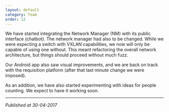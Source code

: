 ```yaml
---
layout: default
category: Team
order: 12
---
```


We have started integrating the Network Manager (NM) with its public interface
(chatbot). The network manager had also to be changed. While we were expecting
a switch with VXLAN capabilities, we now will only be capable of using one
without. This meant refactoring the overall network architecture, but things
should proceed without much fuzz.

Our Android app also saw visual improvements, and we are back on track with
the requisition platform (after that last minute change we were imposed).

As an addition, we have also started experimenting with ideas for people
counting. We expect to have it working soon.

-------------------------------------------------------------------------------
*Published at 30-04-2017*
